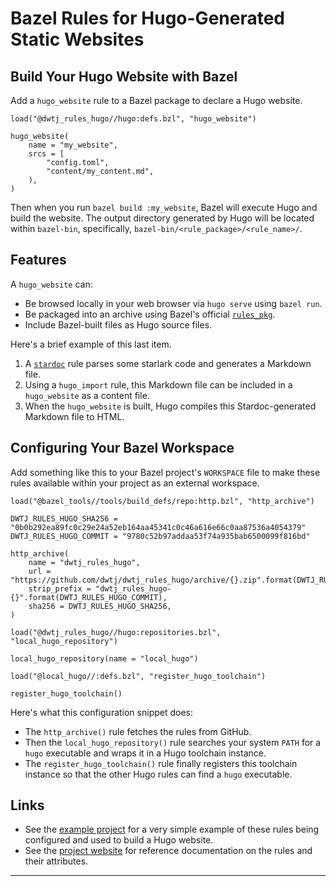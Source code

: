 # Bazel Rules for Hugo-Generated Static Websites

## Build Your Hugo Website with Bazel

Add a `hugo_website` rule to a Bazel package to declare a Hugo website.

```starlark
load("@dwtj_rules_hugo//hugo:defs.bzl", "hugo_website")

hugo_website(
    name = "my_website",
    srcs = [
        "config.toml",
        "content/my_content.md",
    ),
)
```

Then when you run `bazel build :my_website`, Bazel will execute Hugo and
build the website. The output directory generated by Hugo will be located
within `bazel-bin`, specifically, `bazel-bin/<rule_package>/<rule_name>/`.

## Features

A `hugo_website` can:

- Be browsed locally in your web browser via `hugo serve` using `bazel run`.
- Be packaged into an archive using Bazel's official [`rules_pkg`][1].
- Include Bazel-built files as Hugo source files.

Here's a brief example of this last item.

1. A [`stardoc`][2] rule parses some starlark code and generates a Markdown
   file.
2. Using a `hugo_import` rule, this Markdown file can be included in a
   `hugo_website` as a content file.
3. When the `hugo_website` is built, Hugo compiles this Stardoc-generated
   Markdown file to HTML.

## Configuring Your Bazel Workspace

Add something like this to your Bazel project's `WORKSPACE` file to make these
rules available within your project as an external workspace.

```starlark
load("@bazel_tools//tools/build_defs/repo:http.bzl", "http_archive")

DWTJ_RULES_HUGO_SHA256 = "0b0b292ea89fc0c29e24a52eb164aa45341c0c46a616e66c0aa87536a4054379"
DWTJ_RULES_HUGO_COMMIT = "9780c52b97addaa53f74a935bab6500099f816bd"

http_archive(
    name = "dwtj_rules_hugo",
    url = "https://github.com/dwtj/dwtj_rules_hugo/archive/{}.zip".format(DWTJ_RULES_HUGO_COMMIT),
    strip_prefix = "dwtj_rules_hugo-{}".format(DWTJ_RULES_HUGO_COMMIT),
    sha256 = DWTJ_RULES_HUGO_SHA256,
)

load("@dwtj_rules_hugo//hugo:repositories.bzl", "local_hugo_repository")

local_hugo_repository(name = "local_hugo")

load("@local_hugo//:defs.bzl", "register_hugo_toolchain")

register_hugo_toolchain()
```

Here's what this configuration snippet does:

- The `http_archive()` rule fetches the rules from GitHub.
- Then the `local_hugo_repository()` rule searches your system `PATH` for a
  `hugo` executable and wraps it in a Hugo toolchain instance.
- The `register_hugo_toolchain()` rule finally registers this toolchain
  instance so that the other Hugo rules can find a `hugo` executable.


## Links

- See the [example project][3] for a very simple example of these rules being
  configured and used to build a Hugo website.
- See the [project website][4] for reference documentation on the rules and
  their attributes.

---

[1]: https://github.com/bazelbuild/rules_pkg
[2]: https://github.com/bazelbuild/stardoc
[3]: https://dwtj.github.io/dwtj_rules_hugo/
[4]: https://github.com/dwtj/dwtj_rules_hugo/tree/main/example
